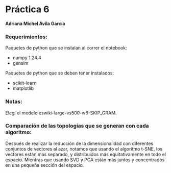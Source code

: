 # Práctica 6

**Adriana Michel Ávila García**

### Requerimientos:
Paquetes de python que se instalan al correr el notebook:
- numpy 1.24.4
- gensim

Paquetes de python que se deben tener instalados:
- scikit-learn
- matplotlib

### Notas:
Elegí el modelo eswiki-large-vs500-w6-SKIP_GRAM.

### Comparación de las topologías que se generan con cada algoritmo:
Después de realizar la reducción de la dimensionalidad con diferentes conjuntos de vectores al azar, notamos que usando el algoritmo t-SNE, los vectores están más separado, y distribuidos más equitativamente en todo el espacio. Mientras que usando SVD y PCA están más juntos y concentrados en una pequeña sección del espacio.